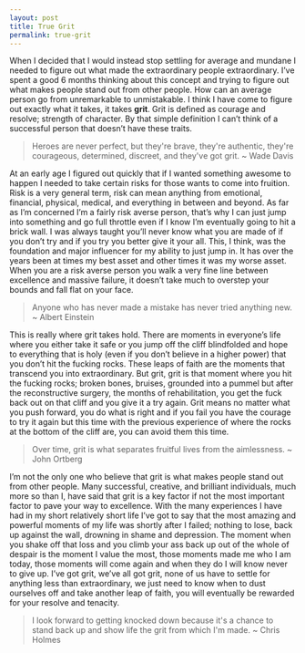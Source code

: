 ```yaml
---
layout: post
title: True Grit
permalink: true-grit
---
```




When I decided that I would instead stop settling for average and mundane I needed to figure out what made the extraordinary people extraordinary. I’ve spent a good 6 months thinking about this concept and trying to figure out what makes people stand out from other people. How can an average person go from unremarkable to unmistakable. I think I have come to figure out exactly what it takes, it takes **grit**. Grit is defined as courage and resolve; strength of character. By that simple definition I can’t think of a successful person that doesn’t have these traits.

> Heroes are never perfect, but they're brave, they're authentic, they're courageous, determined, discreet, and they've got grit.
> ~ Wade Davis

At an early age I figured out quickly that if I wanted something awesome to happen I needed to take certain risks for those wants to come into fruition. Risk is a very general term, risk can mean anything from emotional, financial, physical, medical, and everything in between and beyond. As far as I’m concerned I’m a fairly risk averse person, that’s why I can just jump into something and go full throttle even if I know I’m eventually going to hit a brick wall. I was always taught you’ll never know what you are made of if you don’t try and if you try you better give it your all. This, I think, was the foundation and major influencer for my ability to just jump in. It has over the years been at times my best asset and other times it was my worse asset. When you are a risk averse person you walk a very fine line between excellence and massive failure, it doesn’t take much to overstep your bounds and fall flat on your face.  

> Anyone who has never made a mistake has never tried anything new.
> ~ Albert Einstein

This is really where grit takes hold. There are moments in everyone’s life where you either take it safe or you jump off the cliff blindfolded and hope to everything that is holy (even if you don’t believe in a higher power) that you don’t hit the fucking rocks. These leaps of faith are the moments that transcend you into extraordinary. But grit, grit is that moment where you hit the fucking rocks; broken bones, bruises, grounded into a pummel but after the reconstructive surgery, the months of rehabilitation, you get the fuck back out on that cliff and you give it a try again. Grit means no matter what you push forward, you do what is right and if you fail you have the courage to try it again but this time with the previous experience of where the rocks at the bottom of the cliff are, you can avoid them this time.

> Over time, grit is what separates fruitful lives from the aimlessness.
> ~ John Ortberg

I’m not the only one who believe that grit is what makes people stand out from other people. Many successful, creative, and brilliant individuals, much more so than I, have said that grit is a key factor if not the most important factor to pave your way to excellence. With the many experiences I have had in my short relatively short life I’ve got to say that the most amazing and powerful moments of my life was shortly after I failed; nothing to lose, back up against the wall, drowning in shame and depression. The moment when you shake off that loss and you climb your ass back up out of the whole of despair is the moment I value the most, those moments made me who I am today, those moments will come again and when they do I will know never to give up. I’ve got grit, we’ve all got grit, none of us have to settle for anything less than extraordinary, we just need to know when to dust ourselves off and take another leap of faith, you will eventually be rewarded for your resolve and tenacity.

> I look forward to getting knocked down because it's a chance to stand back up and show life the grit from which I'm made.
> ~ Chris Holmes
